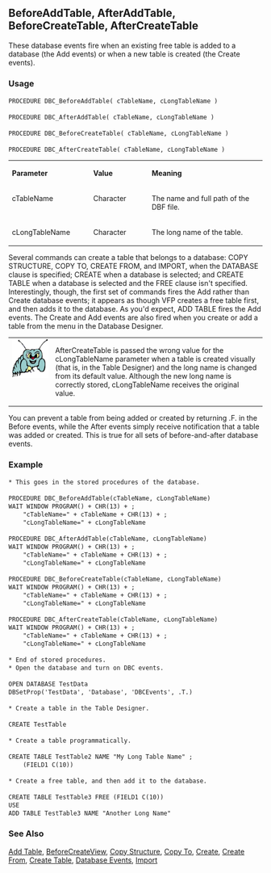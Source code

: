 ## BeforeAddTable, AfterAddTable, BeforeCreateTable, AfterCreateTable

These database events fire when an existing free table is added to a database (the Add events) or when a new table is created (the Create events).

### Usage

```foxpro
PROCEDURE DBC_BeforeAddTable( cTableName, cLongTableName )

PROCEDURE DBC_AfterAddTable( cTableName, cLongTableName )

PROCEDURE DBC_BeforeCreateTable( cTableName, cLongTableName )

PROCEDURE DBC_AfterCreateTable( cTableName, cLongTableName )
```
<table>
<tr>
  <td width="32%" valign="top">
  <p><b>Parameter</b></p>
  </td>
  <td width=23% valign=top>
  <p><b>Value</b></p>
  </td>
  <td width=45% valign=top>
  <p><b>Meaning</b></p>
  </td>
 </tr>
<tr>
  <td width="32%" valign="top">
  <p>cTableName</p>
  </td>
  <td width=23% valign=top>
  <p>Character</p>
  </td>
  <td width=45% valign=top>
  <p>The name and full path of the DBF file.</p>
  </td>
 </tr>
<tr>
  <td width="32%" valign="top">
  <p>cLongTableName</p>
  </td>
  <td width=23% valign=top>
  <p>Character</p>
  </td>
  <td width=45% valign=top>
  <p>The long name of the table.</p>
  </td>
 </tr>
</table>

Several commands can create a table that belongs to a database: COPY STRUCTURE, COPY TO, CREATE FROM, and IMPORT, when the DATABASE clause is specified; CREATE when a database is selected; and CREATE TABLE when a database is selected and the FREE clause isn't specified. Interestingly, though, the first set of commands fires the Add rather than Create database events; it appears as though VFP creates a free table first, and then adds it to the database. As you'd expect, ADD TABLE fires the Add events. The Create and Add events are also fired when you create or add a table from the menu in the Database Designer.

<table>
<tr>
  <td width="17%" valign="top">
<img width="95" height="77" src="bug.gif">
  </td>
  <td width=83%>
  <p>AfterCreateTable is passed the wrong value for the cLongTableName parameter when a table is created visually (that is, in the Table Designer) and the long name is changed from its default value. Although the new long name is correctly stored, cLongTableName receives the original value.</p>
  </td>
 </tr>
</table>

You can prevent a table from being added or created by returning .F. in the Before events, while the After events simply receive notification that a table was added or created. This is true for all sets of before-and-after database events.

### Example

```foxpro
* This goes in the stored procedures of the database.

PROCEDURE DBC_BeforeAddTable(cTableName, cLongTableName)
WAIT WINDOW PROGRAM() + CHR(13) + ;
    "cTableName=" + cTableName + CHR(13) + ;
    "cLongTableName=" + cLongTableName

PROCEDURE DBC_AfterAddTable(cTableName, cLongTableName)
WAIT WINDOW PROGRAM() + CHR(13) + ;
    "cTableName=" + cTableName + CHR(13) + ;
    "cLongTableName=" + cLongTableName

PROCEDURE DBC_BeforeCreateTable(cTableName, cLongTableName)
WAIT WINDOW PROGRAM() + CHR(13) + ;
    "cTableName=" + cTableName + CHR(13) + ;
    "cLongTableName=" + cLongTableName

PROCEDURE DBC_AfterCreateTable(cTableName, cLongTableName)
WAIT WINDOW PROGRAM() + CHR(13) + ;
    "cTableName=" + cTableName + CHR(13) + ;
    "cLongTableName=" + cLongTableName

* End of stored procedures.
* Open the database and turn on DBC events.

OPEN DATABASE TestData
DBSetProp('TestData', 'Database', 'DBCEvents', .T.)

* Create a table in the Table Designer.

CREATE TestTable

* Create a table programmatically.

CREATE TABLE TestTable2 NAME "My Long Table Name" ;
    (FIELD1 C(10))

* Create a free table, and then add it to the database.

CREATE TABLE TestTable3 FREE (FIELD1 C(10))
USE
ADD TABLE TestTable3 NAME "Another Long Name"
```
### See Also

[Add Table](s4g314.md), [BeforeCreateView](s4g841.md), [Copy Structure](s4g067.md), [Copy To](s4g059.md), [Create](s4g069.md), [Create From](s4g067.md), [Create Table](s4g071.md), [Database Events](s4g900.md), [Import](s4g059.md)